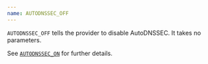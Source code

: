 ```yaml
---
name: AUTODNSSEC_OFF
---
```


`AUTODNSSEC_OFF` tells the provider to disable AutoDNSSEC. It takes no
parameters.

See [`AUTODNSSEC_ON`](AUTODNSSEC_ON.md) for further details.
